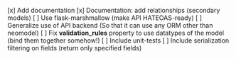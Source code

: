 [x] Add documentation
[x] Documentation: add relationships (secondary models)
[ ] Use flask-marshmallow (make API HATEOAS-ready)
[ ] Generalize use of API backend (So that it can use any ORM other than neomodel)
[ ] Fix __validation_rules__ property to use datatypes of the model (bind them together somehow!)
[ ] Include unit-tests
[ ] Include serialization filtering on fields (return only specified fields)
